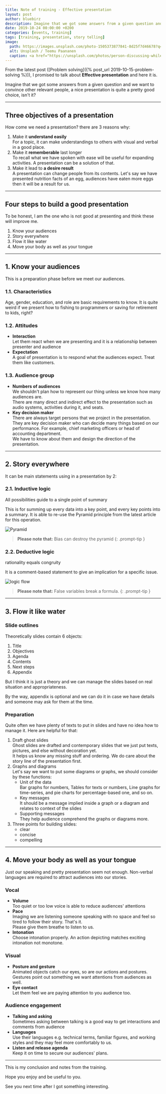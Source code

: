 ```yaml
---
title: Note of training - Effective presentation
layout: post
author: bluebirz
description: Imagine that we got some answers from a given question and we want to convince other relevant people.
date: 2019-10-24 00:00:00 +0200
categories: [events, training]
tags: [training, presentation, story telling]
image:
  path: https://images.unsplash.com/photo-1505373877841-8d25f7d46678?q=80&w=2012&auto=format&fit=crop&ixlib=rb-4.0.3&ixid=M3wxMjA3fDB8MHxwaG90by1wYWdlfHx8fGVufDB8fHx8fA%3D%3D
  alt: Unsplash / Teemu Paananen
  caption: <a href="https://unsplash.com/photos/person-discussing-while-standing-in-front-of-a-large-screen-in-front-of-people-inside-dim-lighted-room-bzdhc5b3Bxs">Unsplash / Teemu Paananen</a>
---
```


From the latest post ([Problem solving]({% post_url 2019-10-15-problem-solving %})), I promised to talk about **Effective presentation** and here it is.

Imagine that we got some answers from a given question and we want to convince other relevant people, a nice presentation is quite a pretty good choice, isn't it?

---

## Three objectives of a presentation

How come we need a presentation? there are 3 reasons why:

1. Make it **understand easily**  
  For a topic, it can make understandings to others with visual and verbal in a good place.
1. Make it **rememberable** last longer  
  To recall what we have spoken with ease will be useful for expanding activities. A presentation can be a solution of that.
1. Make it lead to **a desire result**  
  A presentation can change people from its contents. Let's say we have presented nutrition facts of an egg, audiences have eaten more eggs then it will be a result for us.

---

## Four steps to build a good presentation

To be honest, I am the one who is not good at presenting and think these will improve me.

1. Know your audiences
1. Story everywhere
1. Flow it like water
1. Move your body as well as your tongue

---

## 1. Know your audiences

This is a preparation phase before we meet our audiences.

### 1.1. Characteristics

Age, gender, education, and role are basic requirements to know. It is quite weird if we present how to fishing to programmers or saving for retirement to kids, right?

### 1.2. Attitudes

- **Interaction**  
  Let them react when we are presenting and it is a relationship between presenter and audience
- **Expectation**  
  A goal of presentation is to respond what the audiences expect. Treat them like customers.

### 1.3. Audience group

- **Numbers of audiences**  
  We shouldn't plan how to represent our thing unless we know how many audiences are.  
  There are many direct and indirect effect to the presentation such as audio systems, activities during it, and seats.
- **Key decision maker**  
  There are always target persons that we project in the presentation.  
  They are key decision maker who can decide many things based on our performance. For example, chief marketing officers or head of accounting department.  
  We have to know about them and design the direction of the presentation.

---

## 2. Story everywhere

It can be main statements using in a presentation by 2:

### 2.1. Inductive logic

All possibilities guide to a single point of summary

This is for summing up every data into a key point, and every key points into a summary. It is able to re-use the Pyramid principle from the latest article for this operation.

![Pyramid](https://bluebirzdotnet.s3.ap-southeast-1.amazonaws.com/effective-presentation/induct_en.png)

> **Please note that:** Bias can destroy the pyramid
{: .prompt-tip }

### 2.2. Deductive logic

rationality equals congruity

It is a comment-based statement to give an implication for a specific issue.

![logic flow](https://bluebirzdotnet.s3.ap-southeast-1.amazonaws.com/effective-presentation/deduct_en.png)

> **Please note that:** False variables break a formula.
{: .prompt-tip }

---

## 3. Flow it like water

### Slide outlines

Theoretically slides contain 6 objects:

1. Title
1. Objectives
1. Agenda
1. Contents
1. Next steps
1. Appendix

But I think it is just a theory and we can manage the slides based on real situation and appropriateness.

By the way, appendix is optional and we can do it in case we have details and someone may ask for them at the time.

### Preparation

Quite often we have plenty of texts to put in slides and have no idea how to manage it. Here are helpful for that:

1. Draft ghost slides  
  Ghost slides are drafted and contemporary slides that we just put texts, pictures, and else without decoration yet.  
  It helps us know any missing stuff and ordering. We do care about the story line of the presentation first.
1. Graphs and diagrams  
  Let's say we want to put some diagrams or graphs, we should consider by these functions:
    - Unit of the data  
      Bar graphs for numbers, Tables for texts or numbers, Line graphs for time-series, and pie charts for percentage-based one, and so on.
    - Key messages  
      It should be a message implied inside a graph or a diagram and relates to context of the slides
    - Supporting messages  
      They help audience comprehend the graphs or diagrams more.
1. Three points for building slides:
    - clear
    - concise
    - compelling

---

## 4. Move your body as well as your tongue

Just our speaking and pretty presentation seem not enough. Non-verbal languages are required to attract audiences into our stories.

### Vocal

- **Volume**  
  Too quiet or too low voice is able to reduce audiences' attentions
- **Pace**  
  Imaging we are listening someone speaking with no space and feel so tired to follow their story. That's it.  
  Please give them breathe to listen to us.
- **Intonation**  
  Choose intonation properly. An action depicting matches exciting intonation not monotone.

### Visual

- **Posture and gesture**  
  Animated objects catch our eyes, so are our actions and postures. Gestures point out something we want attentions from audiences as well.
- **Eye contact**  
  Let them feel we are paying attention to you audience too.

### Audience engagement

- **Talking and asking**  
  Sometimes asking between talking is a good way to get interactions and comments from audience
- **Languages**  
  Use their languages e.g. technical terms, familiar figures, and working styles and they may feel more comfortably to us.
- **Listen and release agenda**  
  Keep it on time to secure our audiences' plans.

---

This is my conclusion and notes from the training.

Hope you enjoy and be useful to you.

See you next time after I got something interesting.
